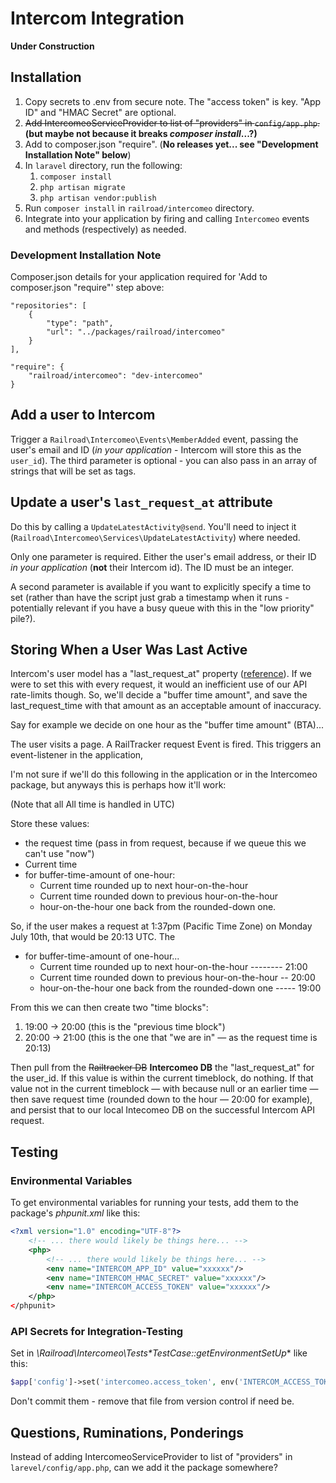 
Intercom Integration
====================

**Under Construction**


Installation
------------

1. Copy secrets to .env from secure note. The "access token" is key. "App ID" and "HMAC Secret" are optional. 
1. ~~Add IntercomeoServiceProvider to list of "providers" in `config/app.php`.~~ **(but maybe not because it breaks *composer install*...?)** 
1. Add to composer.json "require". (**No releases yet... see "Development Installation Note" below**)
1. In `laravel` directory, run the following:
    1. `composer install`
    1. `php artisan migrate`
    1. `php artisan vendor:publish`
1. Run `composer install` in `railroad/intercomeo` directory.
1. Integrate into your application by firing and calling `Intercomeo` events and methods (respectively) as needed.

### Development Installation Note

Composer.json details for your application required for 'Add to composer.json "require"' step above: 

```
"repositories": [
    {
        "type": "path",
        "url": "../packages/railroad/intercomeo"
    }
],

"require": {
    "railroad/intercomeo": "dev-intercomeo"
}
```

Add a user to Intercom
----------------------

Trigger a `Railroad\Intercomeo\Events\MemberAdded` event, passing the user's email and ID (*in your application* - Intercom will store this as the `user_id`). The third parameter is optional - you can also pass in an array of strings that will be set as tags.


Update a user's `last_request_at` attribute
-------------------------------------------

Do this by calling a `UpdateLatestActivity@send`. You'll need to inject it (`Railroad\Intercomeo\Services\UpdateLatestActivity`) where needed.

Only one parameter is required. Either the user's email address, or their ID *in your application* (**not** their Intercom id). The ID must be an integer.

A second parameter is available if you want to explicitly specify a time to set (rather than have the script just grab a timestamp when it runs - potentially relevant if you have a busy queue with this in the "low priority" pile?).


Storing When a User Was Last Active
-----------------------------------

Intercom's user model has a "last_request_at" property ([reference](
https://developers.intercom.com/v2.0/reference#user-model)). If we were to set this with every request, it would an
inefficient use of our API rate-limits though. So, we'll decide a "buffer time amount", and save the last_request_time
with that amount as an acceptable amount of inaccuracy.

Say for example we decide on one hour as the "buffer time amount" (BTA)...

The user visits a page. A RailTracker request Event is fired. This triggers an event-listener in the application, 

I'm not sure if we'll do this following in the application or in the Intercomeo package, but anyways this is perhaps how
it'll work:

(Note that all All time is handled in UTC)

Store these values:

* the request time (pass in from request, because if we queue this we can't use "now")
* Current time 
* for buffer-time-amount of one-hour:
    * Current time rounded up to next hour-on-the-hour
    * Current time rounded down to previous hour-on-the-hour
    * hour-on-the-hour one back from the rounded-down one.
    
So, if the user makes a request at 1:37pm (Pacific Time Zone) on Monday July 10th, that would be 20:13 UTC. The 

* for buffer-time-amount of one-hour...
    * Current time rounded up to next hour-on-the-hour -------- 21:00
    * Current time rounded down to previous hour-on-the-hour -- 20:00 
    * hour-on-the-hour one back from the rounded-down one ----- 19:00

From this we can then create two "time blocks":
1. 19:00 → 20:00 (this is the "previous time block")
2. 20:00 → 21:00 (this is the one that "we are in" — as the request time is 20:13)

Then pull from the ~~Railtracker DB~~ **Intercomeo DB** the "last_request_at" for the user_id. If this value is within 
the current timeblock, do nothing. If that value not in the current timeblock — with because null or an earlier time — 
then save request time (rounded down to the hour — 20:00 for example), and persist that to our local Intecomeo DB on the
successful Intercom API request.


Testing
-------

### Environmental Variables

To get environmental variables for running your tests, add them to the package's *phpunit.xml* like this:

```xml
<?xml version="1.0" encoding="UTF-8"?>
    <!-- ... there would likely be things here... -->
    <php>
        <!-- ... there would likely be things here... -->
        <env name="INTERCOM_APP_ID" value="xxxxxx"/>
        <env name="INTERCOM_HMAC_SECRET" value="xxxxxx"/>
        <env name="INTERCOM_ACCESS_TOKEN" value="xxxxxx"/>
    </php>
</phpunit>
```


### API Secrets for Integration-Testing

Set in *\Railroad\Intercomeo\Tests\**TestCase::getEnvironmentSetUp*** like this:

```php
$app['config']->set('intercomeo.access_token', env('INTERCOM_ACCESS_TOKEN'));
```

Don't commit them - remove that file from version control if need be.


Questions, Ruminations, Ponderings
---------------------------------

Instead of adding IntercomeoServiceProvider to list of "providers" in `larevel/config/app.php`, can we add it the package somewhere?
